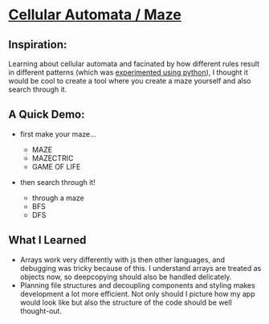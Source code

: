 # [Cellular Automata / Maze](https://ryan-kanghyun-moon.github.io/Cellular-Automata-App/)

## Inspiration:
Learning about cellular automata and facinated by how different rules result in different patterns (which was [experimented using python](https://github.com/ryan-kanghyun-moon/cellular-automata)), I thought it would be cool to create a tool where you create a maze yourself and also search through it.

## A Quick Demo:
* first make your maze...
    * MAZE
    * MAZECTRIC
    * GAME OF LIFE

* then search through it!
    * through a maze
    * BFS
    * DFS

## What I Learned
* Arrays work very differently with js then other languages, and debugging was tricky because of this. I understand arrays are treated as objects now, so deepcopying should also be handled delicately.
* Planning file structures and decoupling components and styling makes development a lot more efficient. Not only should I picture how my app would look like but also the structure of the code should be well thought-out.